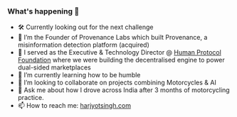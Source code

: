 ###  What's happening 👋
- 🛠 Currently looking out for the next challenge
- 🔭 I’m the Founder of Provenance Labs which built Provenance, a misinformation detection platform (acquired)
- 🧠 I served as the Executive & Technology Director @ [Human Protocol Foundation](https://humanprotocol.org) where we were building the decentralised engine to power dual-sided marketplaces
- 🌱 I’m currently learning how to be humble
- 👯 I’m looking to collaborate on projects combining Motorcycles & AI
- 💬 Ask me about how I drove across India after 3 months of motorcycling practice.
- 📫 How to reach me: [harjyotsingh.com](https://harjyotsingh.com)
